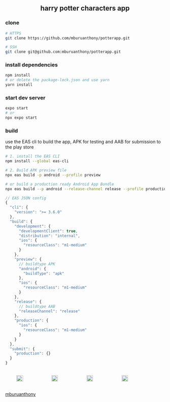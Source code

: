 <h2 align='center'>harry potter characters app</h2>

### clone

```bash
# HTTPS
git clone https://github.com/mburuanthony/potterapp.git

# SSH
git clone git@github.com:mburuanthony/potterapp.git
```

### install dependencies

```bash
npm install
# or delete the package-lock.json and use yarn
yarn install
```

### start dev server

```bash
expo start
# or
npx expo start
```

### build

use the EAS cli to build the app, APK for testing and AAB for submission to the play store

```bash
# 1. install the EAS CLI
npm install --global eas-cli

# 2. Build APK preview file
npx eas build -p android --profile preview

# or build a production ready Android App Bundle
npx eas build --p android --release-channel release --profile production
```

```js
// EAS JSON config
{
  "cli": {
    "version": ">= 3.6.0"
  },
  "build": {
    "development": {
      "developmentClient": true,
      "distribution": "internal",
      "ios": {
        "resourceClass": "m1-medium"
      }
    },
    "preview": {
      // buildtype APK
      "android": {
        "buildType": "apk"
      },
      "ios": {
        "resourceClass": "m1-medium"
      }
    },
    "release": {
      // buildtype AAB
      "releaseChannel": "release"
    },
    "production": {
      "ios": {
        "resourceClass": "m1-medium"
      }
    }
  },
  "submit": {
    "production": {}
  }
}
```

<br>

<div style='display:flex; flex-direction:row; flex-wrap:wrap; align:center; justify-content:center; gap:10px;'>
<img src='https://user-images.githubusercontent.com/76121306/229055684-0e9bfc0d-6a45-4d0f-bc29-54eab3c8b24a.jpeg' width='20%'>

<img src='https://user-images.githubusercontent.com/76121306/229055810-3c2b01a8-4924-48da-894f-d5cd71bdcb8b.jpeg' width='20%'>

<img src='https://user-images.githubusercontent.com/76121306/229055929-5a4f921a-ba82-4623-8e10-c1cb55d9e76c.jpeg' width='20%'>

<img src='https://user-images.githubusercontent.com/76121306/229056000-0eee8253-41a9-40eb-a35b-76906eabda79.jpeg' width='20%'>
</div>

<br>

[mburuanthony](https://github.com/mburuanthony)
